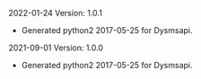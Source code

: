 2022-01-24 Version: 1.0.1
- Generated python2 2017-05-25 for Dysmsapi.

2021-09-01 Version: 1.0.0
- Generated python2 2017-05-25 for Dysmsapi.

